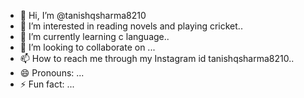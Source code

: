 - 👋 Hi, I’m @tanishqsharma8210
- 👀 I’m interested in reading novels and playing cricket..
- 🌱 I’m currently learning c language..
- 💞️ I’m looking to collaborate on ...
- 📫 How to reach me through my Instagram id tanishqsharma8210..
- 😄 Pronouns: ...
- ⚡ Fun fact: ...

<!---
tanishqsharma8210/tanishqsharma8210 is a ✨ special ✨ repository because its `README.md` (this file) appears on your GitHub profile.
You can click the Preview link to take a look at your changes.
--->
